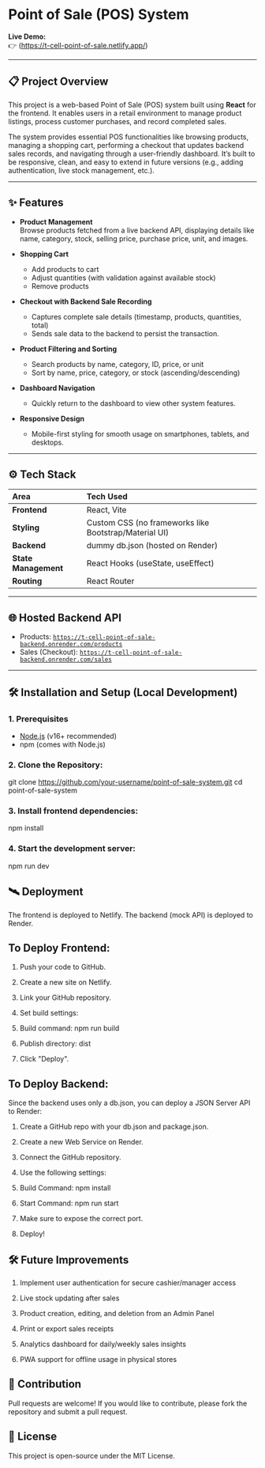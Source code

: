 # Point of Sale (POS) System

**Live Demo:**  
👉 (https://t-cell-point-of-sale.netlify.app/)

---

## 📋 Project Overview

This project is a web-based Point of Sale (POS) system built using **React** for the frontend. It enables users in a retail environment to manage product listings, process customer purchases, and record completed sales.

The system provides essential POS functionalities like browsing products, managing a shopping cart, performing a checkout that updates backend sales records, and navigating through a user-friendly dashboard. It’s built to be responsive, clean, and easy to extend in future versions (e.g., adding authentication, live stock management, etc.).

---

## ✨ Features

- **Product Management**  
  Browse products fetched from a live backend API, displaying details like name, category, stock, selling price, purchase price, unit, and images.

- **Shopping Cart**

  - Add products to cart
  - Adjust quantities (with validation against available stock)
  - Remove products

- **Checkout with Backend Sale Recording**

  - Captures complete sale details (timestamp, products, quantities, total)
  - Sends sale data to the backend to persist the transaction.

- **Product Filtering and Sorting**

  - Search products by name, category, ID, price, or unit
  - Sort by name, price, category, or stock (ascending/descending)

- **Dashboard Navigation**

  - Quickly return to the dashboard to view other system features.

- **Responsive Design**
  - Mobile-first styling for smooth usage on smartphones, tablets, and desktops.

---

## ⚙️ Tech Stack

| Area                 | Tech Used                                             |
| :------------------- | :---------------------------------------------------- |
| **Frontend**         | React, Vite                                           |
| **Styling**          | Custom CSS (no frameworks like Bootstrap/Material UI) |
| **Backend**          | dummy db.json (hosted on Render)                      |
| **State Management** | React Hooks (useState, useEffect)                     |
| **Routing**          | React Router                                          |

---

## 🌐 Hosted Backend API

- Products: [`https://t-cell-point-of-sale-backend.onrender.com/products`](https://t-cell-point-of-sale-backend.onrender.com/products)
- Sales (Checkout): [`https://t-cell-point-of-sale-backend.onrender.com/sales`](https://t-cell-point-of-sale-backend.onrender.com/sales)

---

## 🛠 Installation and Setup (Local Development)

### 1. Prerequisites

- [Node.js](https://nodejs.org/) (v16+ recommended)
- npm (comes with Node.js)

### 2. Clone the Repository:

git clone https://github.com/your-username/point-of-sale-system.git
cd point-of-sale-system

### 3. Install frontend dependencies:

npm install

### 4. Start the development server:

npm run dev

## 🛰 Deployment

The frontend is deployed to Netlify.
The backend (mock API) is deployed to Render.

## To Deploy Frontend:
1. Push your code to GitHub.

2. Create a new site on Netlify.

3. Link your GitHub repository.

4. Set build settings:

5. Build command: npm run build

6. Publish directory: dist

7. Click "Deploy".

## To Deploy Backend:

Since the backend uses only a db.json, you can deploy a JSON Server API to Render:

1. Create a GitHub repo with your db.json and package.json.

2. Create a new Web Service on Render.

3. Connect the GitHub repository.

4. Use the following settings:

5. Build Command: npm install

6. Start Command: npm run start

7. Make sure to expose the correct port.

8. Deploy!


## 🛠 Future Improvements

1. Implement user authentication for secure cashier/manager access

2. Live stock updating after sales

3. Product creation, editing, and deletion from an Admin Panel

4. Print or export sales receipts

5. Analytics dashboard for daily/weekly sales insights

6. PWA support for offline usage in physical stores

## 🤝 Contribution

Pull requests are welcome! If you would like to contribute, please fork the repository and submit a pull request.

## 📄 License

This project is open-source under the MIT License.
